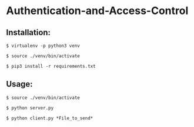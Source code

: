 # Authentication-and-Access-Control

## Installation:

    $ virtualenv -p python3 venv

    $ source ./venv/bin/activate

    $ pip3 install -r requirements.txt


## Usage:

    $ source ./venv/bin/activate

    $ python server.py

    $ python client.py *File_to_send*
